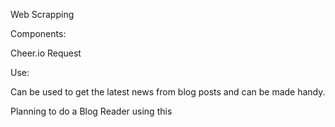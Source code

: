 Web Scrapping 

Components:

Cheer.io
Request

Use:

Can be used to get the latest news from blog posts and can be made handy. 

Planning to do a Blog Reader using this
